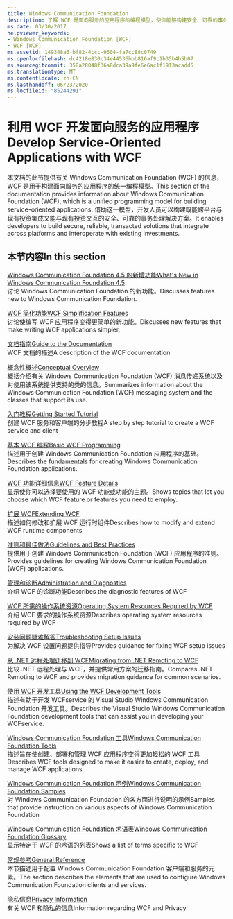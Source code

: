 ```yaml
---
title: Windows Communication Foundation
description: 了解 WCF 是面向服务的应用程序的编程模型，使你能够构建安全、可靠的事务处理解决方案。
ms.date: 03/30/2017
helpviewer_keywords:
- Windows Communication Foundation [WCF]
- WCF [WCF]
ms.assetid: 149348a6-bf82-4ccc-9604-fa7cc88c0749
ms.openlocfilehash: dc4218e830c34e44536bbb816af9c1b35b4b5b07
ms.sourcegitcommit: 358a28048f36a8dca39a9fe6e6ac1f1913acadd5
ms.translationtype: MT
ms.contentlocale: zh-CN
ms.lasthandoff: 06/23/2020
ms.locfileid: "85244291"
---
```

# <a name="develop-service-oriented-applications-with-wcf"></a><span data-ttu-id="ae167-103">利用 WCF 开发面向服务的应用程序</span><span class="sxs-lookup"><span data-stu-id="ae167-103">Develop Service-Oriented Applications with WCF</span></span>

<span data-ttu-id="ae167-104">本文档的此节提供有关 Windows Communication Foundation (WCF) 的信息，WCF 是用于构建面向服务的应用程序的统一编程模型。</span><span class="sxs-lookup"><span data-stu-id="ae167-104">This section of the documentation provides information about Windows Communication Foundation (WCF), which is a unified programming model for building service-oriented applications.</span></span> <span data-ttu-id="ae167-105">借助这一模型，开发人员可以构建既能跨平台与现有投资集成又能与现有投资交互的安全、可靠的事务处理解决方案。</span><span class="sxs-lookup"><span data-stu-id="ae167-105">It enables developers to build secure, reliable, transacted solutions that integrate across platforms and interoperate with existing investments.</span></span>

## <a name="in-this-section"></a><span data-ttu-id="ae167-106">本节内容</span><span class="sxs-lookup"><span data-stu-id="ae167-106">In this section</span></span>

 <span data-ttu-id="ae167-107">[Windows Communication Foundation 4.5 的新增功能](whats-new.md)</span><span class="sxs-lookup"><span data-stu-id="ae167-107">[What's New in Windows Communication Foundation 4.5](whats-new.md)</span></span>\
 <span data-ttu-id="ae167-108">讨论 Windows Communication Foundation 的新功能。</span><span class="sxs-lookup"><span data-stu-id="ae167-108">Discusses features new to Windows Communication Foundation.</span></span>

 <span data-ttu-id="ae167-109">[WCF 简化功能](wcf-simplification-features.md)</span><span class="sxs-lookup"><span data-stu-id="ae167-109">[WCF Simplification Features](wcf-simplification-features.md)</span></span>\
 <span data-ttu-id="ae167-110">讨论使编写 WCF 应用程序变得更简单的新功能。</span><span class="sxs-lookup"><span data-stu-id="ae167-110">Discusses new features that make writing WCF applications simpler.</span></span>

 <span data-ttu-id="ae167-111">[文档指南](guide-to-the-documentation.md)</span><span class="sxs-lookup"><span data-stu-id="ae167-111">[Guide to the Documentation](guide-to-the-documentation.md)</span></span>\
 <span data-ttu-id="ae167-112">WCF 文档的描述</span><span class="sxs-lookup"><span data-stu-id="ae167-112">A description of the WCF documentation</span></span>

 <span data-ttu-id="ae167-113">[概念性概述](conceptual-overview.md)</span><span class="sxs-lookup"><span data-stu-id="ae167-113">[Conceptual Overview](conceptual-overview.md)</span></span>\
 <span data-ttu-id="ae167-114">概括介绍有关 Windows Communication Foundation (WCF) 消息传递系统以及对使用该系统提供支持的类的信息。</span><span class="sxs-lookup"><span data-stu-id="ae167-114">Summarizes information about the Windows Communication Foundation (WCF) messaging system and the classes that support its use.</span></span>

 <span data-ttu-id="ae167-115">[入门教程](getting-started-tutorial.md)</span><span class="sxs-lookup"><span data-stu-id="ae167-115">[Getting Started Tutorial](getting-started-tutorial.md)</span></span>\
 <span data-ttu-id="ae167-116">创建 WCF 服务和客户端的分步教程</span><span class="sxs-lookup"><span data-stu-id="ae167-116">A step by step tutorial to create a WCF service and client</span></span>

 <span data-ttu-id="ae167-117">[基本 WCF 编程](basic-wcf-programming.md)</span><span class="sxs-lookup"><span data-stu-id="ae167-117">[Basic WCF Programming](basic-wcf-programming.md)</span></span>\
 <span data-ttu-id="ae167-118">描述用于创建 Windows Communication Foundation 应用程序的基础。</span><span class="sxs-lookup"><span data-stu-id="ae167-118">Describes the fundamentals for creating Windows Communication Foundation applications.</span></span>

 <span data-ttu-id="ae167-119">[WCF 功能详细信息](./feature-details/index.md)</span><span class="sxs-lookup"><span data-stu-id="ae167-119">[WCF Feature Details](./feature-details/index.md)</span></span>\
 <span data-ttu-id="ae167-120">显示使你可以选择要使用的 WCF 功能或功能的主题。</span><span class="sxs-lookup"><span data-stu-id="ae167-120">Shows topics that let you choose which WCF feature or features you need to employ.</span></span>

 <span data-ttu-id="ae167-121">[扩展 WCF](./extending/index.md)</span><span class="sxs-lookup"><span data-stu-id="ae167-121">[Extending WCF](./extending/index.md)</span></span>\
 <span data-ttu-id="ae167-122">描述如何修改和扩展 WCF 运行时组件</span><span class="sxs-lookup"><span data-stu-id="ae167-122">Describes how to modify and extend WCF runtime components</span></span>

 <span data-ttu-id="ae167-123">[准则和最佳做法](guidelines-and-best-practices.md)</span><span class="sxs-lookup"><span data-stu-id="ae167-123">[Guidelines and Best Practices](guidelines-and-best-practices.md)</span></span>\
 <span data-ttu-id="ae167-124">提供用于创建 Windows Communication Foundation (WCF) 应用程序的准则。</span><span class="sxs-lookup"><span data-stu-id="ae167-124">Provides guidelines for creating Windows Communication Foundation (WCF) applications.</span></span>

 <span data-ttu-id="ae167-125">[管理和诊断](./diagnostics/index.md)</span><span class="sxs-lookup"><span data-stu-id="ae167-125">[Administration and Diagnostics](./diagnostics/index.md)</span></span>\
 <span data-ttu-id="ae167-126">介绍 WCF 的诊断功能</span><span class="sxs-lookup"><span data-stu-id="ae167-126">Describes the diagnostic features of WCF</span></span>

 <span data-ttu-id="ae167-127">[WCF 所需的操作系统资源](operating-system-resources-required-by-wcf.md)</span><span class="sxs-lookup"><span data-stu-id="ae167-127">[Operating System Resources Required by WCF](operating-system-resources-required-by-wcf.md)</span></span>\
 <span data-ttu-id="ae167-128">介绍 WCF 要求的操作系统资源</span><span class="sxs-lookup"><span data-stu-id="ae167-128">Describes operating system resources required by WCF</span></span>

 <span data-ttu-id="ae167-129">[安装问题疑难解答](troubleshooting-setup-issues.md)</span><span class="sxs-lookup"><span data-stu-id="ae167-129">[Troubleshooting Setup Issues](troubleshooting-setup-issues.md)</span></span>\
 <span data-ttu-id="ae167-130">为解决 WCF 设置问题提供指导</span><span class="sxs-lookup"><span data-stu-id="ae167-130">Provides guidance for fixing WCF setup issues</span></span>

 <span data-ttu-id="ae167-131">[从 .NET 远程处理迁移到 WCF](migrating-from-net-remoting-to-wcf.md)</span><span class="sxs-lookup"><span data-stu-id="ae167-131">[Migrating from .NET Remoting to WCF](migrating-from-net-remoting-to-wcf.md)</span></span>\
 <span data-ttu-id="ae167-132">比较 .NET 远程处理与 WCF，并提供常用方案的迁移指南。</span><span class="sxs-lookup"><span data-stu-id="ae167-132">Compares .NET Remoting to WCF and provides migration guidance for common scenarios.</span></span>

 <span data-ttu-id="ae167-133">[使用 WCF 开发工具](using-the-wcf-development-tools.md)</span><span class="sxs-lookup"><span data-stu-id="ae167-133">[Using the WCF Development Tools](using-the-wcf-development-tools.md)</span></span>\
 <span data-ttu-id="ae167-134">描述有助于开发 WCFservice 的 Visual Studio Windows Communication Foundation 开发工具。</span><span class="sxs-lookup"><span data-stu-id="ae167-134">Describes the Visual Studio Windows Communication Foundation development tools that can assist you in developing your WCFservice.</span></span>

 <span data-ttu-id="ae167-135">[Windows Communication Foundation 工具](tools.md)</span><span class="sxs-lookup"><span data-stu-id="ae167-135">[Windows Communication Foundation Tools](tools.md)</span></span>\
 <span data-ttu-id="ae167-136">描述旨在使创建、部署和管理 WCF 应用程序变得更加轻松的 WCF 工具</span><span class="sxs-lookup"><span data-stu-id="ae167-136">Describes WCF tools designed to make it easier to create, deploy, and manage WCF applications</span></span>

 <span data-ttu-id="ae167-137">[Windows Communication Foundation 示例](./samples/index.md)</span><span class="sxs-lookup"><span data-stu-id="ae167-137">[Windows Communication Foundation Samples](./samples/index.md)</span></span>\
 <span data-ttu-id="ae167-138">对 Windows Communication Foundation 的各方面进行说明的示例</span><span class="sxs-lookup"><span data-stu-id="ae167-138">Samples that provide instruction on various aspects of Windows Communication Foundation</span></span>

 <span data-ttu-id="ae167-139">[Windows Communication Foundation 术语表](glossary.md)</span><span class="sxs-lookup"><span data-stu-id="ae167-139">[Windows Communication Foundation Glossary](glossary.md)</span></span>\
 <span data-ttu-id="ae167-140">显示特定于 WCF 的术语的列表</span><span class="sxs-lookup"><span data-stu-id="ae167-140">Shows a list of terms specific to WCF</span></span>

 <span data-ttu-id="ae167-141">[常规参考](general-reference.md)</span><span class="sxs-lookup"><span data-stu-id="ae167-141">[General Reference](general-reference.md)</span></span>\
 <span data-ttu-id="ae167-142">本节描述用于配置 Windows Communication Foundation 客户端和服务的元素。</span><span class="sxs-lookup"><span data-stu-id="ae167-142">The section describes the elements that are used to configure Windows Communication Foundation clients and services.</span></span>

 <span data-ttu-id="ae167-143">[隐私信息](privacy-information.md)</span><span class="sxs-lookup"><span data-stu-id="ae167-143">[Privacy Information](privacy-information.md)</span></span>\
 <span data-ttu-id="ae167-144">有关 WCF 和隐私的信息</span><span class="sxs-lookup"><span data-stu-id="ae167-144">Information regarding WCF and Privacy</span></span>
